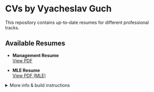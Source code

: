 # CVs by Vyacheslav Guch

This repository contains up-to-date resumes for different professional tracks.

## Available Resumes

- **Management Resume**  
  [View PDF](https://github.com/Slavikss/CVs/blob/master/management/resume.pdf)

- **MLE Resume**  
  [View PDF (MLE)](https://github.com/Slavikss/CVs/blob/master/MLE/resume.pdf)

<details>
<summary>More info & build instructions</summary>

## Structure

- `COO/` — Resume for Chief Operating Officer / Product & Project Management roles
- `MLE/` — Resume for Machine Learning Engineer / Data Science roles
- `template/` — LaTeX templates and style files

## How to Build

Each folder contains a `Makefile` for easy PDF generation:
```sh
cd COO && make
cd MLE && make
```

## Contacts

- [GitHub](https://github.com/Slavikss)
- [LinkedIn](https://linkedin.com/in/vguch)
- [Blog](http://slavikss.github.io/blog)

---

**Direct links to the latest resumes:**
- [COO Resume PDF](https://github.com/Slavikss/CVs/raw/main/COO/resume.pdf)
- [MLE Resume PDF](https://github.com/Slavikss/CVs/raw/main/MLE/resume.pdf)

</details>